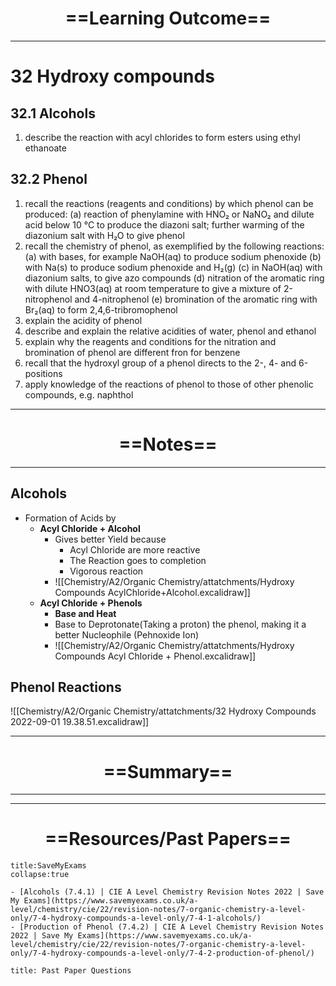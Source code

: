 # <center> ==Learning Outcome==  </center>
___

# 32 Hydroxy compounds
## 32.1 Alcohols
1. describe the reaction with acyl chlorides to form esters using ethyl ethanoate

## 32.2 Phenol
1. recall the reactions (reagents and conditions) by which phenol can be produced:
(a) reaction of phenylamine with HNO₂ or NaNO₂ and dilute acid below 10 °C to produce the diazoni salt; further warming of the diazonium salt with H₂O to give phenol
2. recall the chemistry of phenol, as exemplified by the following reactions:
(a) with bases, for example NaOH(aq) to produce sodium phenoxide
(b) with Na(s) to produce sodium phenoxide and H₂(g)
(c) in NaOH(aq) with diazonium salts, to give azo compounds
(d) nitration of the aromatic ring with dilute HNO3(aq) at room temperature to give a mixture of 2-nitrophenol and 4-nitrophenol
(e) bromination of the aromatic ring with Br₂(aq) to form 2,4,6-tribromophenol
3. explain the acidity of phenol
4. describe and explain the relative acidities of water, phenol and ethanol
5. explain why the reagents and conditions for the nitration and bromination of phenol are different fron for benzene
6. recall that the hydroxyl group of a phenol directs to the 2-, 4- and 6-positions
7. apply knowledge of the reactions of phenol to those of other phenolic compounds, e.g. naphthol

___
# <center> ==Notes==  </center>
___
## Alcohols
- Formation of Acids by
	- **Acyl Chloride + Alcohol**
		- Gives better Yield because
			- Acyl Chloride are more reactive
			- The Reaction goes to completion
			- Vigorous reaction
		- ![[Chemistry/A2/Organic Chemistry/attatchments/Hydroxy Compounds AcylChloride+Alcohol.excalidraw]]
	- **Acyl Chloride + Phenols**
		- **Base and Heat**
		- Base to Deprotonate(Taking a proton) the phenol, making it a better Nucleophile (Pehnoxide Ion)
		- ![[Chemistry/A2/Organic Chemistry/attatchments/Hydroxy Compounds Acyl Chloride + Phenol.excalidraw]]
## Phenol Reactions
![[Chemistry/A2/Organic Chemistry/attatchments/32 Hydroxy Compounds 2022-09-01 19.38.51.excalidraw]]
___

# <center> ==Summary==  </center>
___



___



# <center> ==Resources/Past Papers==  </center>
```ad-info
title:SaveMyExams
collapse:true

- [Alcohols (7.4.1) | CIE A Level Chemistry Revision Notes 2022 | Save My Exams](https://www.savemyexams.co.uk/a-level/chemistry/cie/22/revision-notes/7-organic-chemistry-a-level-only/7-4-hydroxy-compounds-a-level-only/7-4-1-alcohols/)
- [Production of Phenol (7.4.2) | CIE A Level Chemistry Revision Notes 2022 | Save My Exams](https://www.savemyexams.co.uk/a-level/chemistry/cie/22/revision-notes/7-organic-chemistry-a-level-only/7-4-hydroxy-compounds-a-level-only/7-4-2-production-of-phenol/)

```
```ad-note
title: Past Paper Questions



```


